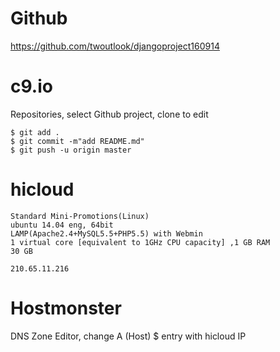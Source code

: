 # Github
https://github.com/twoutlook/djangoproject160914

# c9.io
Repositories, select Github project, clone to edit 

    $ git add .
    $ git commit -m"add README.md"
    $ git push -u origin master




# hicloud
    Standard Mini-Promotions(Linux)
    ubuntu 14.04 eng, 64bit
    LAMP(Apache2.4+MySQL5.5+PHP5.5) with Webmin
    1 virtual core [equivalent to 1GHz CPU capacity] ,1 GB RAM
    30 GB
    
    210.65.11.216

# Hostmonster
DNS Zone Editor, change A (Host) $ entry with hicloud IP  
